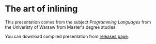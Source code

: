 # The art of inlining

This presentation comes from the subject _Programming Languages_ from the Univeristy of Warsaw from Master's degree studies.

You can download compiled presentation from [releases page](https://github.com/avan1235/inline-presentation/releases).